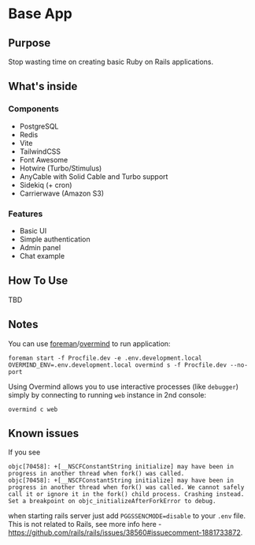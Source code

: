 # Base App

## Purpose

Stop wasting time on creating basic Ruby on Rails applications.

## What's inside

### Components

* PostgreSQL
* Redis
* Vite
* TailwindCSS
* Font Awesome
* Hotwire (Turbo/Stimulus)
* AnyCable with Solid Cable and Turbo support
* Sidekiq (+ cron)
* Carrierwave (Amazon S3)

### Features

* Basic UI
* Simple authentication
* Admin panel
* Chat example

## How To Use

TBD

## Notes

You can use [foreman](https://github.com/ddollar/foreman)/[overmind](https://github.com/DarthSim/overmind) to run application:

```shell
foreman start -f Procfile.dev -e .env.development.local
OVERMIND_ENV=.env.development.local overmind s -f Procfile.dev --no-port
```

Using Overmind allows you to use interactive processes (like `debugger`) simply by connecting to running `web` instance in 2nd console:

```shell
overmind c web
```

## Known issues

If you see

```
objc[70458]: +[__NSCFConstantString initialize] may have been in progress in another thread when fork() was called.
objc[70458]: +[__NSCFConstantString initialize] may have been in progress in another thread when fork() was called. We cannot safely call it or ignore it in the fork() child process. Crashing instead. Set a breakpoint on objc_initializeAfterForkError to debug.
```

when starting rails server just add `PGGSSENCMODE=disable` to your `.env` file. This is not related to Rails, see more info here - https://github.com/rails/rails/issues/38560#issuecomment-1881733872.

